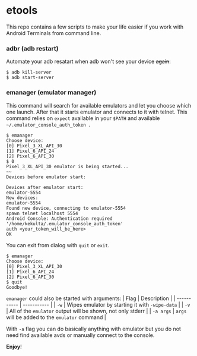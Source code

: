 # etools

This repo contains a few scripts to make your life easier if you work with Android Terminals from command line.

### adbr (adb restart)

Automate your adb resatart when adb won't see your device ~~again~~:
```console
$ adb kill-server
$ adb start-server
```

### emanager (emulator manager)

This command will search for available emulators and let you choose which one launch. After that it starts emulator and connects to it with telnet.
This command relies on ```expect``` available in your ```$PATH``` and available ```~/.emulator_console_auth_token ```.

```console
$ emanager
Choose device:
[0] Pixel_3_XL_API_30
[1] Pixel_6_API_24
[2] Pixel_6_API_30
$ 0
Pixel_3_XL_API_30 emulator is being started...
~~
Devices before emulator start:

Devices after emulator start:
emulator-5554
New devices:
emulator-5554
Found new device, connecting to emulator-5554
spawn telnet localhost 5554
Android Console: Authentication required
'/home/kekulta/.emulator_console_auth_token'
auth <your_token_will_be_here>
OK
```
You can exit from dialog with ```quit``` or ```exit```.
```console
$ emanager
Choose device:
[0] Pixel_3_XL_API_30
[1] Pixel_6_API_24
[2] Pixel_6_API_30
$ quit
Goodbye!
```

```emanager``` could also be started with arguments:
| Flag | Description |
| ----------- | ----------- |
| ```-w```      | Wipes emulator by starting it with ```-wipe-data```       |
| ```-v```   | All of the ```emulator``` output will be shown, not only stderr        |
| ```-a args```  | ```args``` will be added to the ```emulator``` command |

With ```-a``` flag you can do basically anything with emulator but you do not need find available avds or manually connect to the console.

**Enjoy**!
